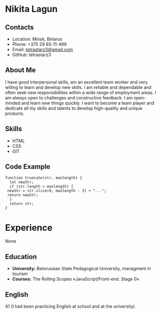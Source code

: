 # Nikita Lagun
## Contacts
 * Location: Minsk, Belarus
 * Phone: +375 29 65-11-499
 * Email: tetrastarz3@gmail.com
 * GitHub: tetrastarz3
## About Me
 I have good interpersonal skills, am an excellent team worker and very willing to learn and develop new skills. I am reliable and dependable and often seek new responsibilities within   a wide range of employment areas. I am always open to challenges and constructive feedback. I am open-minded and learn new things quickly. I want to become a team player and dedicate   all my skills and talents to develop high-quality and unique products.
## Skills
 * HTML
 * CSS
 * GIT
## Code Example
```
function truncate(str, maxlength) {
  let newStr;
  if (str.length > maxlength) {
 newStr = str.slice(0, maxlength - 3) + "...";
 return newStr;
  }
  return str;
}
```
# Experience
None
## Education
* **University:** Belorussian State Pedagogical University, managment in tourism
* **Courses:** The Rolling Scopes «JavaScript/Front-end. Stage 0»
## English
A1 (I had been practicing English at school and at the university)
